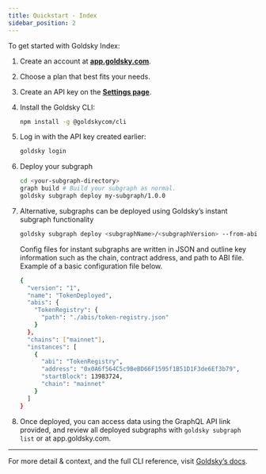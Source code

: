 ```yaml
---
title: Quickstart - Index
sidebar_position: 2
---
```


To get started with Goldsky Index:

1. Create an account at **[app.goldsky.com](https://app.goldsky.com/)**.
2. Choose a plan that best fits your needs.
3. Create an API key on the **[Settings page](https://app.goldsky.com/dashboard/settings)**.
4. Install the Goldsky CLI:

   ```bash
   npm install -g @goldskycom/cli
   ```

5. Log in with the API key created earlier:

   ```bash
   goldsky login
   ```

6. Deploy your subgraph

   ```bash
   cd <your-subgraph-directory>
   graph build # Build your subgraph as normal.
   goldsky subgraph deploy my-subgraph/1.0.0
   ```

7. Alternative, subgraphs can be deployed using Goldsky’s instant subgraph functionality

   ```bash
   goldsky subgraph deploy <subgraphName>/<subgraphVersion> --from-abi <path-to-config-file>
   ```

   Config files for instant subgraphs are written in JSON and outline key information such as the chain, contract address, and path to ABI file. Example of a basic configuration file below.

   ```bash
   {
     "version": "1",
     "name": "TokenDeployed",
     "abis": {
       "TokenRegistry": {
         "path": "./abis/token-registry.json"
       }
     },
     "chains": ["mainnet"],
     "instances": [
       {
         "abi": "TokenRegistry",
         "address": "0x0A6f564C5c9BeBD66F1595f1B51D1F3de6Ef3b79",
         "startBlock": 13983724,
         "chain": "mainnet"
       }
     ]
   }
   ```

8. Once deployed, you can access data using the GraphQL API link provided, and review all deployed subgraphs with `goldsky subgraph list` or at app.goldsky.com.

---

For more detail & context, and the full CLI reference, visit [Goldsky’s docs](https://docs.goldsky.com/indexing).
